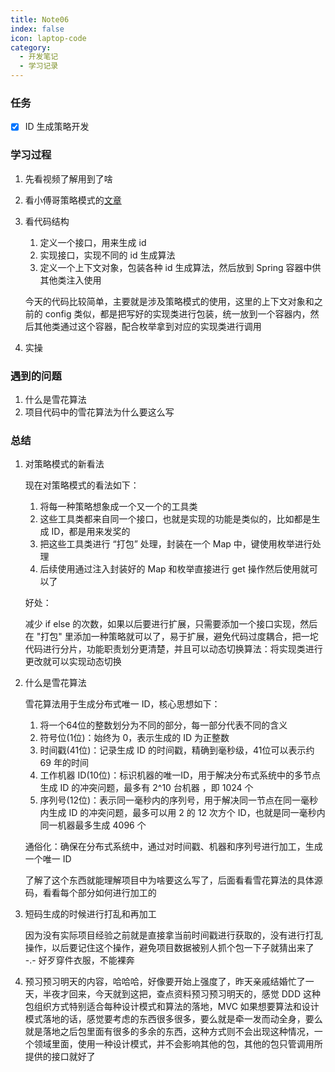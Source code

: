 ```yaml
---
title: Note06
index: false
icon: laptop-code
category:
  - 开发笔记
  - 学习记录
---
```


### 任务

- [x] ID 生成策略开发

### 学习过程

1. 先看视频了解用到了啥

2. 看小傅哥策略模式的[文章](https://mp.weixin.qq.com/s/zOFLtSFVrYEyTuihzwgKYw)

3. 看代码结构

   1. 定义一个接口，用来生成 id
   2. 实现接口，实现不同的 id 生成算法
   3. 定义一个上下文对象，包装各种 id 生成算法，然后放到 Spring 容器中供其他类注入使用

   今天的代码比较简单，主要就是涉及策略模式的使用，这里的上下文对象和之前的 config 类似，都是把写好的实现类进行包装，统一放到一个容器内，然后其他类通过这个容器，配合枚举拿到对应的实现类进行调用

4. 实操

### 遇到的问题

1. 什么是雪花算法
2. 项目代码中的雪花算法为什么要这么写

### 总结

1. 对策略模式的新看法

   现在对策略模式的看法如下：

   1. 将每一种策略想象成一个又一个的工具类
   2. 这些工具类都来自同一个接口，也就是实现的功能是类似的，比如都是生成 ID，都是用来发奖的
   3. 把这些工具类进行 “打包” 处理，封装在一个 Map 中，键使用枚举进行处理
   4. 后续使用通过注入封装好的 Map 和枚举直接进行 get 操作然后使用就可以了

   好处：

   减少 if else 的次数，如果以后要进行扩展，只需要添加一个接口实现，然后在 "打包" 里添加一种策略就可以了，易于扩展，避免代码过度耦合，把一坨代码进行分片，功能职责划分更清楚，并且可以动态切换算法：将实现类进行更改就可以实现动态切换

2. 什么是雪花算法

   雪花算法用于生成分布式唯一 ID，核心思想如下：

   1. 将一个64位的整数划分为不同的部分，每一部分代表不同的含义
   2. 符号位(1位)：始终为 0，表示生成的 ID 为正整数
   3. 时间戳(41位)：记录生成 ID 的时间戳，精确到毫秒级，41位可以表示约 69 年的时间
   4. 工作机器 ID(10位)：标识机器的唯一ID，用于解决分布式系统中的多节点生成 ID 的冲突问题，最多有 2^10 台机器 ，即 1024 个
   5. 序列号(12位)：表示同一毫秒内的序列号，用于解决同一节点在同一毫秒内生成 ID 的冲突问题，最多可以用 2 的 12 次方个 ID，也就是同一毫秒内同一机器最多生成 4096 个

   通俗化：确保在分布式系统中，通过对时间戳、机器和序列号进行加工，生成一个唯一 ID

   了解了这个东西就能理解项目中为啥要这么写了，后面看看雪花算法的具体源码，看看每个部分如何进行加工的

3. 短码生成的时候进行打乱和再加工

   因为没有实际项目经验之前就是直接拿当前时间戳进行获取的，没有进行打乱操作，以后要记住这个操作，避免项目数据被别人抓个包一下子就猜出来了 -.- 好歹穿件衣服，不能裸奔

4. 预习预习明天的内容，哈哈哈，好像要开始上强度了，昨天亲戚结婚忙了一天，半夜才回来，今天就到这把，查点资料预习预习明天的，感觉 DDD 这种包组织方式特别适合每种设计模式和算法的落地，MVC 如果想要算法和设计模式落地的话，感觉要考虑的东西很多很多，要么就是牵一发而动全身，要么就是落地之后包里面有很多的多余的东西，这种方式则不会出现这种情况，一个领域里面，使用一种设计模式，并不会影响其他的包，其他的包只管调用所提供的接口就好了

<script>
  export default {
  mounted() {
    var _hmt = _hmt || [];
    (function() {
      var hm = document.createElement("script");
      hm.src = "https://hm.baidu.com/hm.js?dde81d59b7c7aafd3069d07bdb17e1a1";
      var s = document.getElementsByTagName("script")[0]; 
      s.parentNode.insertBefore(hm, s);
    })();
  }
}
</script>